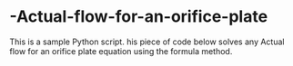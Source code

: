 # -Actual-flow-for-an-orifice-plate
This is a sample Python script.  his piece of code below solves any Actual flow for an orifice plate equation using the formula method.
